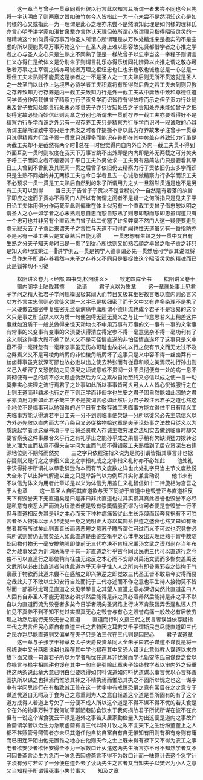 <!-- { "loadSidebar": true } -->
　　这一章当与曾子一贯章同看但彼以行言此以知言耳所谓一者未尝不同也今且先将一字认明白了则两章之旨如破竹矣今人皆指此一为一心未尝不是然湏知这心是如何様的心又或指此一为一理谓是此心之理亦未尝不是然湏知此理是如何様的理释氏亦言心明季讲学家如湛甘泉辈亦言体认天理但彼所谓心所谓理只指得昭昭灵灵的一叚精魂这个如何贯得万事万物圣人所谓心所谓理是从万殊处精炼来是极实的不是空虚的所以便能贯尽万事万物这个一在圣人身上难以形容故先贤都借学者之心推之学者之心与圣人之心只是生熟之不同熟了便是一様故曾子以忠字当这一字程子则谓言仁义亦得仁是统体义是分别朱子则谓言礼乐亦得乐统同礼辨异以此推之谓之敬亦可敬者万事之主宰谓之诚亦可诚者万理之枢纽忠也仁也乐也敬也诚也总是一心总是一理但工夫未熟则不能贯这是学者之一不是圣人之一工夫熟后则无所不贯这就是圣人之一故圣门以此作上达境界必待学者工夫积累将有所得然后告之若工夫未到则只教之存养致知力行存养是内一截工夫致知力行是外一截工夫故中庸致中致和尊德性道问学皆分作两截惟曾子精察力行子贡多学而识皆将有得故呼而示之但子贡力行处尚未及曾子故知处能贯行处未必能贯夫子亦只従知处告之子贡知处亦未能如曾子之把捉得定故必疑而始信此则两章之分别也所谓未一贯前存养一截工夫亦要看得好不是精察力行多学而识之外另有一叚存养工夫只是精察力行多学而识时一叚诚敬的心耳所谓主静所谓致中亦只是于未发之时畧作提撕不専以此为存养故朱子注曾子一贯章只说得精察力行注子贡一贯章只说得多而能识存养即在其中矣盖存养致知力行虽是两截工夫却不是截然有两个时总在一时但觉得内自内外自外内一截工夫贯不得到外面耳到一贯时则权度在我天下万事皆跳不出外即是内内即是外无两截之可分矣夫子呼二子而问之者不是要其于平日工夫外另做求一工夫另有易简法门只是要看其平日工夫曾到不曾到及其既闻一贯之后曾子依旧仍去精察力行子贡依旧仍去多学而识只是生熟不同始终并无两様工夫也今日学者且去一心诚敬做精察力行多学而识工夫不必预求一贯一贯是工夫熟后自然到的朱子所谓用力之乆一旦豁然贯通是也不是另有工夫可以到得
　　当日夫子告曾子子贡决不是含糊说个一自然是有着落的故曾子即应之速而子贡亦不再问门人所以有何谓之问者不是疑一之何所指只是见夫子平日论工夫体用俱分作两截至此则偏重在体上似另有一个直截工夫曾子借忠恕以明之谓圣人之心一如学者之心未熟则忠自忠而恕自恕熟了则忠即恕而恕即忠虽谓道只有一个忠可也并非另有个直截法门曾子此二句塞了许多弊窦不然门人这一疑便要走到虚无寂灭去了子贡后来谓夫子之言性与天道不可得而闻也性天道虽另有一番指防亦不是另有一番工夫只是文章熟后自能见得
　　一贯忠恕有生熟之分一贯中又自有生熟之分夫子知天命时已是一贯了到従心所欲则又加熟若顔之卓曾之唯子贡之非只是知天命地位姚江一讲学俱云一贯是初学入德事谓必先一贯然后可学识其说似将一贯作朱子所谓存养看然与朱子之存养又不同只是要捉住这个昭昭灵灵的精魂而已此是狐禅切不可従

　　松阳讲义卷九
<经部,四书类,松阳讲义>
　　钦定四库全书
　　松阳讲义巻十
　　赠内阁学士陆陇其撰
　　论语
　　君子义以为质章
　　这一章就处事上见君子学问之精大抵君子学问规模固极其阔大而节目又极其细密故言敬以直内则必言义以方外言主忠信则必言徙义説一义字已是极细密了而于义中又有许多条理不是执了一义硬做去细密中复细密无丝毫病痛中庸所谓小德川流也成个君子不是容易的这个义只是事之所当然义以为质一句便包得无适无莫义之与比一节意思若义上稍差这件事就如没质干一般总做得来惊天动地也不中用万事有万事的义一事有一事的义常事有常事的义变事有变事的义湏要认得清立得定参不得一毫意见杂不得一毫功利有了这义则这件事大叚不差了然义又不是可径情直遂的非怕径情直遂坏了这事只是义中容不得一毫踈忽有一毫踈忽事虽无伤亦可耻也故必礼以行之使有节文而无太过不及之弊焉义又不是可棱角峭厉的非怕棱角峭厉坏了这事只是义中容不得一丝卤莽有一丝卤莽事虽克就深可鄙也故必逊以出之使去矜张而有従容和顺之美焉既礼行孙出则义己入细密了又恐防防之间须臾之顷诚意或不贯彻一处不贯彻便有一处的病一息不贯彻便有一息的病不必大叚虚伪然后为义之累故自始至终又必信以成之使一言一动莫非实心实理之流行焉君子之处事如此所以事事皆可乆可大人人皆心恱诚服行之在上则王道而非覇术也行之在下则正学而非俗学也生安之君子固自然能如此困勉之君子亦湏用力要如此君子哉三字不是赞词言必如此然后为君子故注云君子之道也然这个地位不是临事可以勉强得的必平日有主敬存诚工夫临事方能立得住平日有精义工夫临事方能认得清若平日工夫一分不到则临事便欠缺一分所以徙义必先主忠信义以方外必先敬以直内而大学八条目又必従格物始这章是夫子论处事之法故只従义以为质説起学者读这章书湏于平日将圣贤教人存诚主敬穷理之法切实去做到临事时却又要省察我这件事果合义乎行之有礼乎出之能孙乎成之果信乎稍有欠缺湏猛力拨转必使义理为主而私意不得夹杂学问为主而气质不得锢蔽工夫熟后到了居安资深左右逢源地位则不期然而然矣
　　三之字只依程注指义说为是防引谓皆指其事言非也据存疑则又是行之之字指义出之之字指礼成之之字指义礼孙亦不必如此
　　他处礼字该得孙字所谓礼以恭敬辞逊为本而有节文度数之详也此处礼字只当主节文度数说大全朱子以出辞气解逊以出之只是举辞气以为例耳其实孙兼言动说
　　他书未有不以信为体义为用者此章却是以义为体信为用盖仁义礼智信如十二律旋相为宫吾之于人也章
　　这一章圣人自明其直道欲与天下同游于直道中也毁誉正与直道相反天下有毁誉天下无直道矣是曰是非曰非此直道也过其实损其真此毁誉也毁誉不必尽是私意有疾恶太严而流为矫激者便是毁有崇奬情殷而谬为许可者便是誉毁誉一行不但与直道相反失其是非之本心而天下种种病痛皆従此生长浮薄而起奔竞祸有不可胜言者圣人特揭以示人非徒见一身之光明正大亦以其闗系世道之盛衰也然又曰如有所誉者其有所试矣此则善善长而恶恶短之意苏子瞻所谓仁可过而义不可过也究竟誉必有所试则誉仍无誉矣圣人如此直道是由鉴空衡平之心体中发出天理烂熟于胷中故随处因物付物无一毫安排勉强即使前无三代亦决不肯枉况禹汤文武之谟烈尚存当年布之为政事发之为训词荡荡平平有一非直道之行乎古今同此民也三代可以直道行之今独不可以直道行之耶使稍有枉曲无论反之本心而不安即对禹汤文武而多惭矣盖禹汤文武所以必由此直道者何也此道本乎天率乎性人人之所共有即昏愚邪妄之徒拘于气禀蔽于物欲而此道未尝不在感触之即兴拂逆之即觉故三代圣王皆不敢易今安得而易之哉此夫子不敢以生知安行自处而托于三代亦述而不作之意也平生待人接物莫不皆然而一部春秋尤可见直道之发见拳拳言之其望人直道之意亦深切矣然此直道虽曰人人固有自非圣人不能无偏故必讲求然后能得是非之真必涵养然后能持是非之平不然自以为直道而流为毁誉者多矣今日学者既向圣贤路上行决不肯鼓唇弄舌逞私诬人只怕见不真养不到不知不觉过实损真无心之毁誉与有心之毁誉病痛一般故必有居敬穷理之功然后能行无毁无誉之直道
　　直道而行时文指三代之民言者误当依存疑指三代之君言但民心原自有直道三代之君特因之耳若艾千子谓斯民岂尽能直道即三代之民亦岂尽能直道则又偏矣在夫子只是法三代在三代则是因民心
　　君子谋道章
　　这一章与子张学干禄章及孟子天爵良贵章同大全朱子曰君子谋道不谋食是将一句统说中又分两脚说耕也绥在其中学也禄在其中又恐人错认此意似教人谋道以求食故下靣又缴一句谓君子所以为学者所忧在道耳非忧贫而学也新安陈氏曰谋食之食以食禄言与禄字相闗耕也馁在其中一句自是引喻此章夫子始终教学者以审内外之轻重也这两条说此章大意已明白但要晓得如何呌谋道如何呌忧道谋以事言忧以心言择善固执所以谋之也择焉而惟恐其择之不精执焉而惟恐其执之不固所以忧之也这一谋字中有学问思辨行在有格致诚正修在这一忧字中有戒慎恐惧之意有常目在之之意专于谋道忧道自无暇及于食为己之意重则为人之意自轻盖这个道是吾所固有的有了这个道方成得人若道上亏欠了一分便不成人所以这个道是不得不谋不得不忧的若夫食是个在外的物事万钟于我何加箪瓢陋巷防食饮水于我何损故君子所忧所谋在彼不在此但有一说这个谋食犹云干禄是道外之事若夫居家勤俭量入为出这便是道内之事故许鲁斋谓学者以治生为急蔡虚斋有言三代以降井牧之政不复天下之生纷纷董董上之人都不甚照管号照管者亦未尽其道任他自贫自富自有自无惟知有田则有租有身则有庸而已田连阡陌由他无置锥之地亦由他则夫今之士上既未得有禄下又不得为农工之事老者欲安少者欲怀安得全不为一家数口计乆逺这两先生所言亦不可不知然学者又不可因鲁斋言治生为急而一味急去因虚斋言不得不为数口计而一味算计去这个急字计字湏有分寸若过了一分便在道外去了读两先生之言者又当知夫子以樊迟为小人之意又当知程子所谓饿死事小失节事大
　　知及之章
